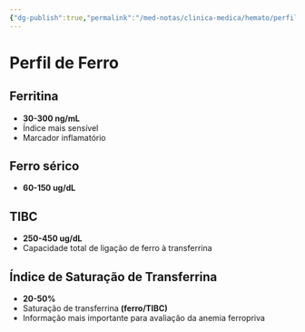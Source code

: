 ```yaml
---
{"dg-publish":true,"permalink":"/med-notas/clinica-medica/hemato/perfil-de-ferro/","tags":["review"]}
---
```


# Perfil de Ferro
## Ferritina
- **30-300 ng/mL**
- Índice mais sensível
- Marcador inflamatório
## Ferro sérico
- **60-150 ug/dL**
## TIBC
- **250-450 ug/dL**
- Capacidade total de ligação de ferro à transferrina

## Índice de Saturação de Transferrina
- **20-50%**
- Saturação de transferrina **(ferro/TIBC)**
- Informação mais importante para avaliação da anemia ferropriva
